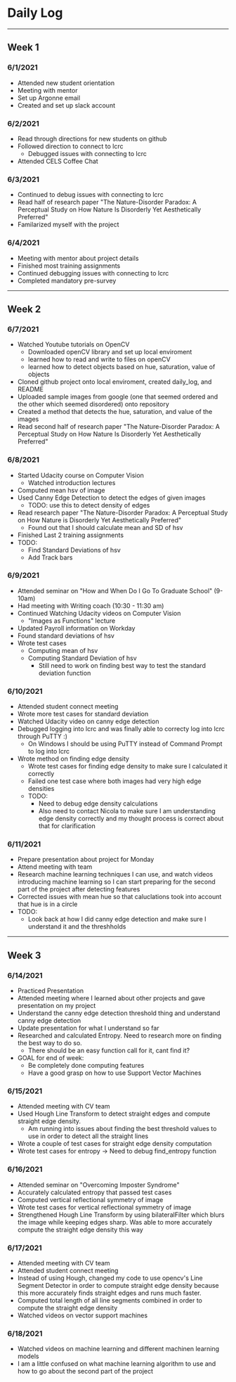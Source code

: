# Daily Log #

-----

## Week 1 ##
### 6/1/2021 ###
* Attended new student orientation
* Meeting with mentor
* Set up Argonne email
* Created and set up slack account

### 6/2/2021 ###
* Read through directions for new students on github
* Followed direction to connect to lcrc
    * Debugged issues with connecting to lcrc
* Attended CELS Coffee Chat
    
### 6/3/2021 ### 
* Continued to debug issues with connecting to lcrc
* Read half of research paper "The Nature-Disorder Paradox: A Perceptual Study on How
                                Nature Is Disorderly Yet Aesthetically Preferred"
* Familarized myself with the project  

### 6/4/2021
* Meeting with mentor about project details
* Finished most training assignments 
* Continued debugging issues with connecting to lcrc
* Completed mandatory pre-survey

----

## Week 2 ##
### 6/7/2021 ###
* Watched Youtube tutorials on OpenCV
    * Downloaded openCV library and set up local enviroment
    * learned how to read and write to files on openCV
    * learned how to detect objects based on hue, saturation, value of objects
* Cloned github project onto local enviroment, created daily_log, and README
* Uploaded sample images from google (one that seemed ordered and the other which seemed disordered)
  onto repository
* Created a method that detects the hue, saturation, and value of the images
* Read second half of research paper "The Nature-Disorder Paradox: A Perceptual Study on How
                                      Nature Is Disorderly Yet Aesthetically Preferred"
  
### 6/8/2021 ###
* Started Udacity course on Computer Vision
  * Watched introduction lectures
* Computed mean hsv of image
* Used Canny Edge Detection to detect the edges of given images
    * TODO: use this to detect density of edges
* Read research paper "The Nature-Disorder Paradox: A Perceptual Study on How Nature is
                        Disorderly Yet Aesthetically Preferred"
    * Found out that I should calculate mean and SD of hsv
* Finished Last 2 training assignments
* TODO:
    * Find Standard Deviations of hsv
    * Add Track bars
    
### 6/9/2021 ### 
* Attended seminar on "How and When Do I Go To Graduate School" (9- 10am)
* Had meeting with Writing coach                                (10:30 - 11:30 am)
* Continued Watching Udacity videos on Computer Vision
    * "Images as Functions" lecture
* Updated Payroll information on Workday
* Found standard deviations of hsv 
* Wrote test cases
    * Computing mean of hsv
    * Computing Standard Deviation of hsv
      * Still need to work on finding best way to test the standard deviation function
    
### 6/10/2021 ###
* Attended student connect meeting
* Wrote more test cases for standard deviation
* Watched Udacity video on canny edge detection
* Debugged logging into lcrc and was finally able to correcty log into lcrc through PuTTY :)
    * On Windows I should be using PuTTY instead of Command Prompt
      to log into lcrc
* Wrote method on finding edge density
    * Wrote test cases for finding edge density to make sure I calculated it correctly
    * Failed one test case where both images had very high edge densities
    * TODO:
        * Need to debug edge density calculations
        * Also need to contact Nicola to make sure I am understanding edge density 
          correctly and my thought process is correct about that for clarification
    
### 6/11/2021 ###
* Prepare presentation about project for Monday
* Attend meeting with team
* Research machine learning techniques I can use, and watch 
 videos introducing machine learning so I can start preparing for the second part of the project
  after detecting features
* Corrected issues with mean hue so that caluclations took into account that hue is in a circle 
* TODO:
    * Look back at how I did canny edge detection and make sure I understand it and the threshholds
    
----

## Week 3 ##
    
###  6/14/2021 ###
* Practiced Presentation
* Attended meeting where I learned about other projects and gave presentation on my project
* Understand the canny edge detection threshold thing and understand canny edge detection
* Update presentation for what I understand so far
* Researched and calculated Entropy. Need to research more on finding the best way to do so.
    * There should be an easy function call for it, cant find it?
* GOAL for end of week:
    * Be completely done computing features
    * Have a good grasp on how to use Support Vector Machines
    
### 6/15/2021 ###
* Attended meeting with CV team
* Used Hough Line Transform to detect straight edges and compute straight edge density.
    * Am running into issues about finding the best threshold values to use in order to 
      detect all the straight lines
* Wrote a couple of test cases for straight edge density computation
* Wrote test cases for entropy -> Need to debug find_entropy function

### 6/16/2021 ###
* Attended seminar on "Overcoming Imposter Syndrome"
* Accurately calculated entropy that passed test cases
* Computed vertical reflectional symmetry of image
* Wrote test cases for vertical reflectional symmetry of image
* Strengthened Hough Line Transform by using bilateralFilter which blurs the image while keeping
    edges sharp. Was able to more accurately compute the straight edge density this way
  
### 6/17/2021 ###
* Attended meeting with CV team
* Attended student connect meeting
* Instead of using Hough, changed my code to use opencv's Line Segment Detector in order to
    compute straight edge density because this more accurately finds straight edges and 
    runs much faster.
* Computed total length of all line segments combined in order to compute the straight edge density
* Watched videos on vector support machines

### 6/18/2021 ###
* Watched videos on machine learning and different machinen learning models
* I am a little confused on what machine learning algorithm to use and how to go about the second part of the project



